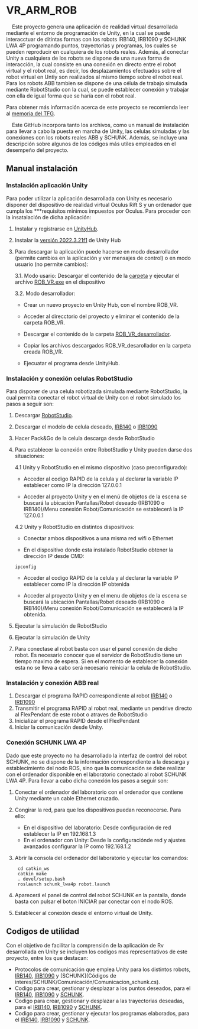 # VR_ARM_ROB

&nbsp;&nbsp;&nbsp;&nbsp;Este proyecto genera una aplicación de realidad virtual desarrollada mediante el entorno de programación de Unity, en la cual se puede interacctuar de ditintas formas con los robots IRB140, IRB1090 y SCHUNK LWA 4P programando puntos, trayectorias y programas, los cuales se pueden reproducir en cualquiera de los robots reales. Además, al conectar Unity a cualquiera de los robots se dispone de una nueva forma de interacción, la cual consiste en una conexión en directo entre el robot virtual y el robot real, es decir, los desplazamientos efectuados sobre el robot virtual en Untiy son realizados al mismo tiempo sobre el robot real. Para los robots ABB tambien se dispone de una célula de trabajo simulada mediante RobotStudio con la cual, se puede establecer conexión y trabajar con ella de igual forma que se haría con el robot real.

Para obtener más información acerca de este proyecto se recomienda leer al [memoria del TFG](TFG_Antonio_Martinez_Navarro.pdf).


  
&nbsp;&nbsp;&nbsp;&nbsp;Este GitHub incorpora tanto los archivos, como un manual de instalación para llevar a cabo la puesta en marcha de Unity, las celulas simuladas y las conexiones con los robots reales ABB y SCHUNK. Además, se incluye una descripción sobre algunos de los códigos más utiles empleados en el desempeño del proyecto.



## Manual instalación
### Instalación aplicación Unity
Para poder utilizar la aplicación desarrollada con Unity es necesario disponer del dispositivo de realidad virtual Oculus Rift S y un ordenador que cumpla los ***requisitos minimos impuestos por Oculus. Para proceder con la insatalación de dicha aplicación:
1.  Instalar y registrarse en [UnityHub](https://unity.com/es/download).
2.  Instalar la [versión 2022.3.21f1](https://unity.com/es/releases/editor/archive) de Unity Hub
   
3.  Para descargar la aplicación puede hacerse en modo desarrollador (permite cambios en la aplicación y ver mensajes de control) o en modo usuario (no permite cambios):

     3.1.  Modo usario: Descargar el contenido de la [carpeta](ROB_VR/) y ejecutar el archivo [ROB_VR.exe](ROB_VR/ROB_VR.exe) en el dispositivo

     3.2.  Modo desarrollador: 

      - Crear un nuevo proyecto en Unity Hub, con el nombre ROB_VR.

      - Acceder al direcctorio del proyecto y eliminar el contenido de la carpeta ROB_VR.

      - Descargar el contenido de la carpeta [ROB_VR_desarrollador](ROB_VR_desarrollador/).

      - Copiar los archivos descargados ROB_VR_desarollador en la carpeta creada ROB_VR.

      - Ejecuatar el programa desde UnityHub.

### Instalación y conexión celulas RobotStudio
Para disponer de una celula robotizada simulada mediante RobotStudio, la cual permita conectar el robot virtual de Unity con el robot simulado los pasos a seguir son:

1.  Descargar [RobotStudio](https://new.abb.com/products/robotics/es/robotstudio/descargas).
2.  Descargar el modelo de celula deseado, [IRB140](Irb_140.rspag) o [IRB1090](Irb_1090.rspag)
3.  Hacer Pack&Go de la celula descarga desde RobotStudio
4.  Para establecer la conexión entre RobotStudio y Unity pueden darse dos situaciones:
   
      4.1 Unity y RobotStudio en el mismo dispositivo (caso preconfigurado):

       - Acceder al codigo RAPID de la celula y al declarar la variable IP establecer como IP la dirección 127.0.0.1 

       - Acceder al proyecto Unity y en el menú de objetos de la escena se buscará la ubicación Pantallas/Robot deseado (IRB1090 o IRB140)/Menu conexión Robot/Comunicación se establecerá la IP 127.0.0.1
         
      4.2 Unity y RobotStudio en distintos dispositivos:

       - Conectar ambos dispositivos a una misma red wifi o Ethernet

       - En el dispositivo donde esta instalado RobotStudio obtener la dirección IP desde CMD:

        ipconfig


       - Acceder al codigo RAPID de la celula y al declarar la variable IP establecer como IP la dirección IP obtenida

       - Acceder al proyecto Unity y en el menu de objetos de la escena se buscará la ubicación Pantallas/Robot deseado (IRB1090 o IRB140)/Menu conexión Robot/Comunicación se establecerá la IP obtenida.

5. Ejecutar la simulación de RobotStudio
6. Ejecutar la simulación de Unity
7. Para conectase al robot basta con usar el panel conexión de dicho robot. Es necesario conocer que el servidor de RobotStudio tiene un tiempo maximo de espera. Si en el momento de establecer la conexión esta no se lleva a cabo será necesario reiniciar la celula de RobotStudio.

### Instalación y conexión ABB real

1. Descargar el programa RAPID correspondiente al robot [IRB140](Module_irb140.mod) o [IRB1090](Module_irb1090.modx)
2. Transmitir el programa RAPID al robot real, mediante un pendrive directo al FlexPendant de este robot o atraves de RobotStudio
3. Inicializar el programa RAPID desde el FlexPendant
4. Iniciar la comunicación desde Unity.

### Conexión SCHUNK LWA 4P

Dado que este proyecto no ha desarrollado la interfaz de control del robot SCHUNK, no se dispone de la información correspondiente a la descarga y establecimiento del nodo ROS, sino que la comunicación se debe realizar con el ordenador disponible en el laboratorio conectado al robot SCHUNK LWA 4P. Para llevar a cabo dicha conexión los pasos a seguir son:

1. Conectar el ordenador del laboratorio con el ordenador que contiene Unity mediante un cable Ethernet cruzado.
2. Congirar la red, para que los dispositivos puedan reconocerse. Para ello:
   - En el dispositivo del laboratorio: Desde configuración de red establecer la IP en 192.168.1.3
   - En el ordenador con Unity: Desde la configuraciónde red y ajustes avanzados configurar la IP como 192.168.1.2
3. Abrir la consola del ordenador del laboratorio y ejecutar los comandos:

        cd catkin_ws
        catkin_make
        . devel/setup.bash
        roslaunch schunk_lwa4p robot.launch
   
5. Aparecerá el panel de control del robot SCHUNK en la pantalla, donde basta con pulsar el boton INICIAR par conectar con el nodo ROS.
6. Establecer al conexión desde el entorno virtual de Unity.



## Codigos de utilidad
Con el objetivo de facilitar la comprensión de la aplicación de Rv desarrollada en Unity se incluyen los codigos mas representativos de este proyecto, entre los que destacan:
- Protocolos de comunicación que emplea Unity para los distintos robots, [IRB140](https://github.com/ual-arm/VR_ARM_ROB/blob/main/C%C3%B3digos%20de%20interes/IRB140/Comunicaci%C3%B3n/Comunicacion_irb140.cs), [IRB1090](https://github.com/ual-arm/VR_ARM_ROB/blob/main/C%C3%B3digos%20de%20interes/IRB1090/Comunicaci%C3%B3n/Comunicacion_irb1090.cs) y [SCHUNK](Códigos de interes/SCHUNK/Comunicación/Comunicacion_schunk.cs).
- Codigo para crear, gestionar y desplazar a los puntos deseados, para el [IRB140](https://github.com/ual-arm/VR_ARM_ROB/blob/main/C%C3%B3digos%20de%20interes/IRB140/Programaci%C3%B3n/Control_Drop.cs), [IRB1090](https://github.com/ual-arm/VR_ARM_ROB/blob/main/C%C3%B3digos%20de%20interes/IRB1090/Programaci%C3%B3n/Control_Drop_irb1090.cs) y [SCHUNK]().
- Codigo para crear, gestionar y desplazar a las trayectorias deseadas, para el [IRB140](https://github.com/ual-arm/VR_ARM_ROB/blob/main/C%C3%B3digos%20de%20interes/IRB140/Programaci%C3%B3n/Control_trayectoria.cs), [IRB1090](https://github.com/ual-arm/VR_ARM_ROB/blob/main/C%C3%B3digos%20de%20interes/IRB1090/Programaci%C3%B3n/Control_trayectorias_irb1090.cs) y [SCHUNK]().
- Codigo para crear, gestionar y ejecutar los programas elaborados, para el [IRB140](https://github.com/ual-arm/VR_ARM_ROB/blob/main/C%C3%B3digos%20de%20interes/IRB140/Programaci%C3%B3n/Control_programacion.cs), [IRB1090](https://github.com/ual-arm/VR_ARM_ROB/blob/main/C%C3%B3digos%20de%20interes/IRB1090/Programaci%C3%B3n/Control_programacion_irb1090.cs) y [SCHUNK]().
